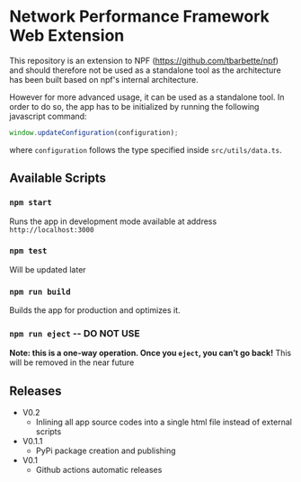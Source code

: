 # Network Performance Framework Web Extension

This repository is an extension to NPF (<https://github.com/tbarbette/npf>) and should therefore not be used as a standalone tool as the architecture has been built based on npf's internal architecture.

However for more advanced usage, it can be used as a standalone tool. In order to do so, the app has to be initialized by running the following javascript command:

```js
window.updateConfiguration(configuration);
```

where `configuration` follows the type specified inside `src/utils/data.ts`.

## Available Scripts

### `npm start`

Runs the app in development mode available at address `http://localhost:3000`

### `npm test`

Will be updated later

### `npm run build`

Builds the app for production and optimizes it.

### `npm run eject` -- DO NOT USE

**Note: this is a one-way operation. Once you `eject`, you can’t go back!**
This will be removed in the near future

## Releases

- V0.2
  - Inlining all app source codes into a single html file instead of external scripts
- V0.1.1
  - PyPi package creation and publishing
- V0.1
  - Github actions automatic releases

